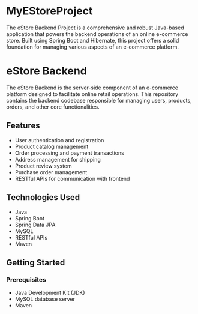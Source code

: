 # MyEStoreProject
The eStore Backend Project is a comprehensive and robust Java-based application that powers the backend operations of an online e-commerce store. Built using Spring Boot and Hibernate, this project offers a solid foundation for managing various aspects of an e-commerce platform.

# eStore Backend

The eStore Backend is the server-side component of an e-commerce platform designed to facilitate online retail operations. This repository contains the backend codebase responsible for managing users, products, orders, and other core functionalities.

## Features

- User authentication and registration
- Product catalog management
- Order processing and payment transactions
- Address management for shipping
- Product review system
- Purchase order management
- RESTful APIs for communication with frontend

## Technologies Used

- Java
- Spring Boot
- Spring Data JPA
- MySQL
- RESTful APIs
- Maven

## Getting Started

### Prerequisites

- Java Development Kit (JDK)
- MySQL database server
- Maven
